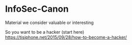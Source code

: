 # InfoSec-Canon
Material we consider valuable or interesting

 So you want to be a hacker (start here) 
 https://tisiphone.net/2015/09/28/how-to-become-a-hacker/
 
